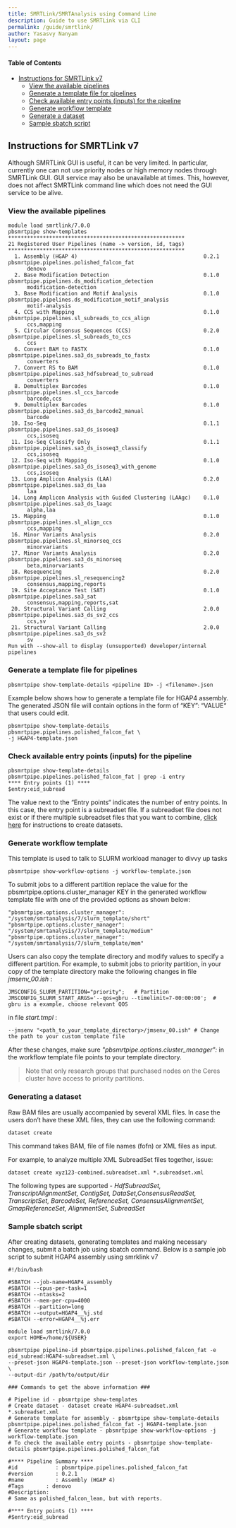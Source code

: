 ```yaml
---
title: SMRTLink/SMRTAnalysis using Command Line
description: Guide to use SMRTLink via CLI
permalink: /guide/smrtlink/
author: Yasasvy Nanyam
layout: page
---
```


#### Table of Contents
* [Instructions for SMRTLink v7](#instructions-for-smrtlink-v7)  
    - [View the available pipelines](#view-the-available-pipelines)
    - [Generate a template file for pipelines](#generate-a-template-file-for-pipelines)
    - [Check available entry points (inputs) for the pipeline](#check-available-entry-points-for-the-pipeline)
    - [Generate workflow template](#generate-workflow-template)
    - [Generate a dataset](#generate-a-dataset)
    - [Sample sbatch script](#Sample-sbatch-script)

## Instructions for SMRTLink v7

Although SMRTLink GUI is useful, it can be very limited. In particular, currently one can not use priority nodes or high memory nodes through SMRTLink GUI. GUI service may also be unavailable at times. This, however, does not affect SMRTLink command line which does not need the GUI service to be alive. 

### View the available pipelines

```
module load smrtlink/7.0.0
pbsmrtpipe show-templates
********************************************************
21 Registered User Pipelines (name -> version, id, tags)
********************************************************
  1. Assembly (HGAP 4)                                        0.2.1    pbsmrtpipe.pipelines.polished_falcon_fat
      denovo
  2. Base Modification Detection                              0.1.0    pbsmrtpipe.pipelines.ds_modification_detection
      modification-detection
  3. Base Modification and Motif Analysis                     0.1.0    pbsmrtpipe.pipelines.ds_modification_motif_analysis    
      motif-analysis
  4. CCS with Mapping                                         0.1.0    pbsmrtpipe.pipelines.sl_subreads_to_ccs_align
      ccs,mapping
  5. Circular Consensus Sequences (CCS)                       0.2.0    pbsmrtpipe.pipelines.sl_subreads_to_ccs
      ccs
  6. Convert BAM to FASTX                                     0.1.0    pbsmrtpipe.pipelines.sa3_ds_subreads_to_fastx
      converters
  7. Convert RS to BAM                                        0.1.0    pbsmrtpipe.pipelines.sa3_hdfsubread_to_subread
      converters
  8. Demultiplex Barcodes                                     0.1.0    pbsmrtpipe.pipelines.sl_ccs_barcode
      barcode,ccs
  9. Demultiplex Barcodes                                     0.1.0    pbsmrtpipe.pipelines.sa3_ds_barcode2_manual
      barcode
 10. Iso-Seq                                                  0.1.1    pbsmrtpipe.pipelines.sa3_ds_isoseq3
      ccs,isoseq
 11. Iso-Seq Classify Only                                    0.1.1    pbsmrtpipe.pipelines.sa3_ds_isoseq3_classify
      ccs,isoseq
 12. Iso-Seq with Mapping                                     0.1.0    pbsmrtpipe.pipelines.sa3_ds_isoseq3_with_genome
      ccs,isoseq
 13. Long Amplicon Analysis (LAA)                             0.2.0    pbsmrtpipe.pipelines.sa3_ds_laa
      laa
 14. Long Amplicon Analysis with Guided Clustering (LAAgc)    0.1.0    pbsmrtpipe.pipelines.sa3_ds_laagc
      alpha,laa
 15. Mapping                                                  0.1.0    pbsmrtpipe.pipelines.sl_align_ccs
      ccs,mapping
 16. Minor Variants Analysis                                  0.2.0    pbsmrtpipe.pipelines.sl_minorseq_ccs
      minorvariants
 17. Minor Variants Analysis                                  0.2.0    pbsmrtpipe.pipelines.sa3_ds_minorseq
      beta,minorvariants
 18. Resequencing                                             0.2.0    pbsmrtpipe.pipelines.sl_resequencing2
      consensus,mapping,reports
 19. Site Acceptance Test (SAT)                               0.1.0    pbsmrtpipe.pipelines.sa3_sat
      consensus,mapping,reports,sat
 20. Structural Variant Calling                               2.0.0    pbsmrtpipe.pipelines.sa3_ds_sv2_ccs
      ccs,sv
 21. Structural Variant Calling                               2.0.0    pbsmrtpipe.pipelines.sa3_ds_sv2
      sv
Run with --show-all to display (unsupported) developer/internal pipelines
```

### Generate a template file for pipelines

```
pbsmrtpipe show-template-details <pipeline ID> -j <filename>.json
```

Example below shows how to generate a template file for HGAP4 assembly.
The generated JSON file will contain options in the form of “KEY”: “VALUE“ that users could edit. 

```
pbsmrtpipe show-template-details pbsmrtpipe.pipelines.polished_falcon_fat \
-j HGAP4-template.json
```

### Check available entry points (inputs) for the pipeline

```
pbsmrtpipe show-template-details pbsmrtpipe.pipelines.polished_falcon_fat | grep -i entry
**** Entry points (1) ****
$entry:eid_subread
```

The value next to the “Entry points“ indicates the number of entry points. In this case, the entry point is a subreadset file. If a subreadset file does not exist or if there multiple subreadset files that you want to combine, [click here](#generate-a-dataset) for instructions to create datasets.

### Generate workflow template

This template is used to talk to SLURM workload manager to divvy up tasks 
 
```
pbsmrtpipe show-workflow-options -j workflow-template.json
```

To submit jobs to a different partition replace the value for the pbsmrtpipe.options.cluster_manager KEY in the generated workflow template file with one of the provided options as shown below:

```
"pbsmrtpipe.options.cluster_manager": "/system/smrtanalysis/7/slurm_template/short"
"pbsmrtpipe.options.cluster_manager": "/system/smrtanalysis/7/slurm_template/medium"
"pbsmrtpipe.options.cluster_manager": "/system/smrtanalysis/7/slurm_template/mem"
```

Users can also copy the template directory and modify values to specify a different partition. For example, to submit jobs to priority partition, in your copy of the template directory make the following changes in file *jmsenv_00.ish* :

```
JMSCONFIG_SLURM_PARTITION="priority";   # Partition 
JMSCONFIG_SLURM_START_ARGS='--qos=gbru --timelimit=7-00:00:00';  # gbru is a example, choose relevant QOS
```

in file *start.tmpl* :

```
--jmsenv "<path_to_your_template_directory>/jmsenv_00.ish" # Change the path to your custom template file
```

After these changes, make sure *"pbsmrtpipe.options.cluster_manager":* in the workflow template file points to your template directory.

> Note that only research groups that purchased nodes on the Ceres cluster have access to priority partitions. 

### Generating a dataset

Raw BAM files are usually accompanied by several XML files. In case the users don’t have these XML files, they can use the following command:
```
dataset create
```

This command takes BAM, file of file names (fofn) or XML files as input. 

For example, to analyze multiple XML SubreadSet files together, issue:
```
dataset create xyz123-combined.subreadset.xml *.subreadset.xml
```

The following types are supported - *HdfSubreadSet, TranscriptAlignmentSet, ContigSet, DataSet,ConsensusReadSet, TranscriptSet, BarcodeSet, ReferenceSet, ConsensusAlignmentSet, GmapReferenceSet, AlignmentSet, SubreadSet*

### Sample sbatch script

After creating datasets, generating templates and making necessary changes, submit a batch job using sbatch command. Below is a sample job script to submit HGAP4 assembly using smrklink v7 

```
#!/bin/bash

#SBATCH --job-name=HGAP4_assembly
#SBATCH --cpus-per-task=1
#SBATCH --ntasks=2
#SBATCH --mem-per-cpu=4000
#SBATCH --partition=long
#SBATCH --output=HGAP4__%j.std
#SBATCH --error=HGAP4__%j.err

module load smrtlink/7.0.0
export HOME=/home/${USER}

pbsmrtpipe pipeline-id pbsmrtpipe.pipelines.polished_falcon_fat -e eid_subread:HGAP4-subreadset.xml \
--preset-json HGAP4-template.json --preset-json workflow-template.json \
--output-dir /path/to/output/dir

### Commands to get the above information ###

# Pipeline id - pbsmrtpipe show-templates
# Create dataset - dataset create HGAP4-subreadset.xml *.subreadset.xml
# Generate template for assembly - pbsmrtpipe show-template-details pbsmrtpipe.pipelines.polished_falcon_fat -j HGAP4-template.json
# Generate workflow template - pbsmrtpipe show-workflow-options -j workflow-template.json
# To check the available entry points - pbsmrtpipe show-template-details pbsmrtpipe.pipelines.polished_falcon_fat

#**** Pipeline Summary ****
#id            : pbsmrtpipe.pipelines.polished_falcon_fat
#version       : 0.2.1
#name          : Assembly (HGAP 4)
#Tags       : denovo
#Description:
# Same as polished_falcon_lean, but with reports.

#**** Entry points (1) ****
#$entry:eid_subread
```
